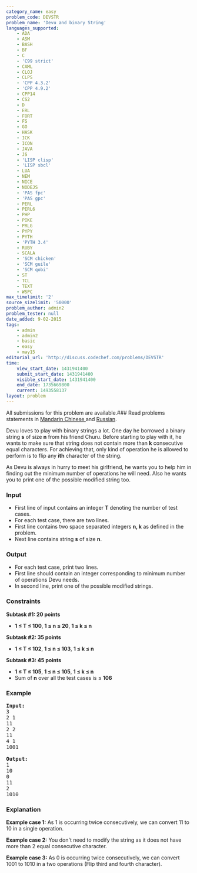 ```yaml
---
category_name: easy
problem_code: DEVSTR
problem_name: 'Devu and binary String'
languages_supported:
    - ADA
    - ASM
    - BASH
    - BF
    - C
    - 'C99 strict'
    - CAML
    - CLOJ
    - CLPS
    - 'CPP 4.3.2'
    - 'CPP 4.9.2'
    - CPP14
    - CS2
    - D
    - ERL
    - FORT
    - FS
    - GO
    - HASK
    - ICK
    - ICON
    - JAVA
    - JS
    - 'LISP clisp'
    - 'LISP sbcl'
    - LUA
    - NEM
    - NICE
    - NODEJS
    - 'PAS fpc'
    - 'PAS gpc'
    - PERL
    - PERL6
    - PHP
    - PIKE
    - PRLG
    - PYPY
    - PYTH
    - 'PYTH 3.4'
    - RUBY
    - SCALA
    - 'SCM chicken'
    - 'SCM guile'
    - 'SCM qobi'
    - ST
    - TCL
    - TEXT
    - WSPC
max_timelimit: '2'
source_sizelimit: '50000'
problem_author: admin2
problem_tester: null
date_added: 9-02-2015
tags:
    - admin
    - admin2
    - basic
    - easy
    - may15
editorial_url: 'http://discuss.codechef.com/problems/DEVSTR'
time:
    view_start_date: 1431941400
    submit_start_date: 1431941400
    visible_start_date: 1431941400
    end_date: 1735669800
    current: 1493558137
layout: problem
---
```

All submissions for this problem are available.###  Read problems statements in [Mandarin Chinese ](http://www.codechef.com/download/translated/MAY15/mandarin/DEVSTR.pdf) and [Russian](http://www.codechef.com/download/translated/MAY15/russian/DEVSTR.pdf).

 Devu loves to play with binary strings a lot. One day he borrowed a binary string **s** of size **n** from his friend Churu. Before starting to play with it, he wants to make sure that string does not contain more than  **k** consecutive equal characters. For achieving that, only kind of operation he is allowed to perform is to flip any **ith** character of the string.

As Devu is always in hurry to meet his girlfriend, he wants you to help him in finding out the minimum number of operations he will need. Also he wants you to print one of the possible modified string too.

### Input

- First line of input contains an integer **T** denoting the number of test cases.
- For each test case, there are two lines.
- First line contains two space separated integers **n, k** as defined in the problem.
- Next line contains string **s** of size **n**.

### Output

- For each test case, print two lines.
- First line should contain an integer corresponding to minimum number of operations Devu needs.
- In second line, print one of the possible modified strings.

### Constraints

**Subtask #1: 20 points**

- **1 ≤ T ≤ 100**, **1 ≤ n ≤ 20**, **1 ≤ k ≤ n**

**Subtask #2: 35 points**

- **1 ≤ T ≤ 102**, **1 ≤ n ≤ 103**, **1 ≤ k ≤ n**

**Subtask #3: 45 points**

- **1 ≤ T ≤ 105**, **1 ≤ n ≤ 105**, **1 ≤ k ≤ n**
- Sum of **n** over all the test cases is ≤ **106**

### Example

<pre><b>Input:</b>
3
2 1
11
2 2
11
4 1
1001

<b>Output:</b>
1
10
0
11
2
1010
</pre>
### Explanation

**Example case 1:** As 1 is occurring twice consecutively, we can convert 11 to 10 in a single operation.

**Example case 2:** You don't need to modify the string as it does not have more than 2 equal consecutive character.

**Example case 3:** As 0 is occurring twice consecutively, we can convert 1001 to 1010 in a two operations (Flip third and fourth character).
